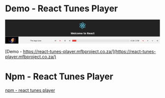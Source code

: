 # Demo - React Tunes Player

[![react-tunes-player](react-tunes-player-test.png)](https://react-tunes-player.mfbproject.co.za/)

[Demo - https://react-tunes-player.mfbproject.co.za/](https://react-tunes-player.mfbproject.co.za/)

# Npm - React Tunes Player
[npm - react tunes player](https://www.npmjs.com/package/react-tunes-player)